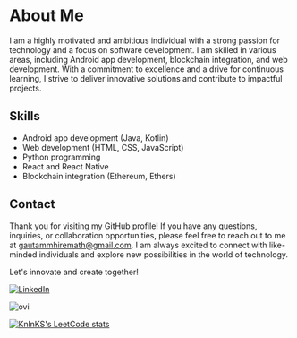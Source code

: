 <!-- My Profile -->

# About Me

I am a highly motivated and ambitious individual with a strong passion for technology and a focus on software development. I am skilled in various areas, including Android app development, blockchain integration, and web development. With a commitment to excellence and a drive for continuous learning, I strive to deliver innovative solutions and contribute to impactful projects.

## Skills

- Android app development (Java, Kotlin)
- Web development (HTML, CSS, JavaScript)
- Python programming
- React and React Native
- Blockchain integration (Ethereum, Ethers)

## Contact

Thank you for visiting my GitHub profile! If you have any questions, inquiries, or collaboration opportunities, please feel free to reach out to me at [gautammhiremath@gmail.com](mailto:gautammhiremath@gmail.com). I am always excited to connect with like-minded individuals and explore new possibilities in the world of technology.

Let's innovate and create together!


<a href="https://www.linkedin.com/in/gautamhiremath/" target="_blank"><img src="https://img.shields.io/badge/LinkedIn-%230077B5.svg?&style=flat-square&logo=linkedin&logoColor=white" alt="LinkedIn"></a>

<img src="https://github-readme-stats.vercel.app/api/top-langs?username=madushadhanushka&show_icons=true&locale=en&layout=compact&theme=chartreuse-dark" alt="ovi" />

[![KnlnKS's LeetCode stats](https://leetcode-stats-six.vercel.app/api?username=gautammhiremath)](https://github.com/gautam-mh/github-readme)
